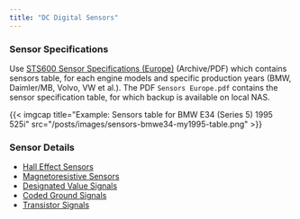 ```yaml
---
title: "DC Digital Sensors"
---
```


### Sensor Specifications

Use [STS600 Sensor Specifications (Europe)](https://web.archive.org/web/20130810205612/https://kovsh.com/media/library/312/Sensors%20Europe.pdf) (Archive/PDF) which contains sensors table, for each engine models and specific production years (BMW, Daimler/MB, Volvo, VW et al.). The PDF `Sensors Europe.pdf` contains the sensor specification table, for which backup is available on local NAS.

{{< imgcap title="Example: Sensors table for BMW E34 (Series 5) 1995 525i" src="/posts/images/sensors-bmwe34-my1995-table.png" >}}

### Sensor Details

- [Hall Effect Sensors](/hall-effect-sensors)
- [Magnetoresistive Sensors](/magnetoresistive-sensors)
- [Designated Value Signals](/designated-value-signals)
- [Coded Ground Signals](/coded-ground-signals)
- [Transistor Signals](/dc-digital-io-stages)
